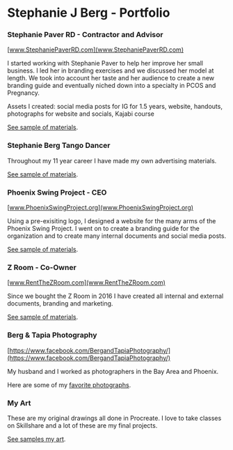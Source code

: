 # Stephanie J Berg - Portfolio

### Stephanie Paver RD - Contractor and Advisor

[www.StephaniePaverRD.com](www.StephaniePaverRD.com)

I started working with Stephanie Paver to help her improve her small business. I led her in branding exercises and we discussed her model at length. We took into account her taste and her audience to create a new branding guide and eventually niched down into a specialty in PCOS and Pregnancy.

Assets I created: social media posts for IG for 1.5 years, website, handouts, photographs for website and socials, Kajabi course

[See sample of materials](./assets/paver).

### Stephanie Berg Tango Dancer

Throughout my 11 year career I have made my own advertising materials.

[See sample of materials](./assets/tango).

### Phoenix Swing Project - CEO

[www.PhoenixSwingProject.org](www.PhoenixSwingProject.org)

Using a pre-exisiting logo, I designed a website for the many arms of the Phoenix Swing Project. I went on to create a branding guide for the organization and to create many internal documents and social media posts.

[See sample of materials](./assets/phoenix-swing-project).

### Z Room - Co-Owner

[www.RentTheZRoom.com](www.RentTheZRoom.com)

Since we bought the Z Room in 2016 I have created all internal and external documents, branding and marketing.

[See sample of materials](./assets/zroom).

### Berg & Tapia Photography

[https://www.facebook.com/BergandTapiaPhotography/](https://www.facebook.com/BergandTapiaPhotography/)

My husband and I worked as photographers in the Bay Area and Phoenix.

Here are some of my [favorite photographs](./assets/photography).

### My Art

These are my original drawings all done in Procreate. I love to take classes on Skillshare and a lot of these are my final projects.

[See samples my art](./assets/my-art).